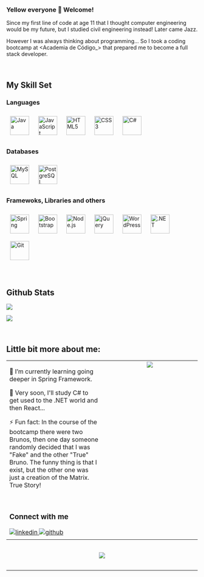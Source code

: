 ### Yellow everyone 👋 Welcome!

Since my first line of code at age 11 that I thought computer engineering would be my future, but I studied civil engineering instead! Later came Jazz.

However I was always thinking about programming... So I took a coding bootcamp at <Academia de Código\_> that prepared me to become a full stack developer.

<br/>

## My Skill Set

### Languages

<div align="left">  
<a href="https://www.java.com/" target="_blank"><img style="margin: 10px" src="https://profilinator.rishav.dev/skills-assets/java-original-wordmark.svg" alt="Java" height="50" /></a>  
<a href="https://www.javascript.com/" target="_blank"><img style="margin: 10px" src="https://profilinator.rishav.dev/skills-assets/javascript-original.svg" alt="JavaScript" height="50" /></a>  
<a href="https://en.wikipedia.org/wiki/HTML5" target="_blank"><img style="margin: 10px" src="https://profilinator.rishav.dev/skills-assets/html5-original-wordmark.svg" alt="HTML5" height="50" /></a>  
<a href="https://www.w3schools.com/css/" target="_blank"><img style="margin: 10px" src="https://profilinator.rishav.dev/skills-assets/css3-original-wordmark.svg" alt="CSS3" height="50" /></a>  
<a href="https://docs.microsoft.com/en-us/dotnet/csharp/" target="_blank"><img style="margin: 10px" src="https://profilinator.rishav.dev/skills-assets/csharp-original.svg" alt="C#" height="50" /></a>  
</div>

### Databases

<div align="left">  
<a href="https://www.mysql.com/" target="_blank"><img style="margin: 10px" src="https://profilinator.rishav.dev/skills-assets/mysql-original-wordmark.svg" alt="MySQL" height="50" /></a>  
<a href="https://www.postgresql.org/" target="_blank"><img style="margin: 10px" src="https://profilinator.rishav.dev/skills-assets/postgresql-original-wordmark.svg" alt="PostgreSQL" height="50" /></a>  
</div>

### Framewoks, Libraries and others

<div align="left">  
<a href="https://docs.spring.io/spring-framework/docs/3.0.x/reference/expressions.html#:~:text=The%20Spring%20Expression%20Language%20(SpEL,and%20basic%20string%20templating%20functionality." target="_blank"><img style="margin: 10px" src="https://profilinator.rishav.dev/skills-assets/springio-icon.svg" alt="Spring" height="50" /></a>  
<a href="https://getbootstrap.com/docs/3.4/javascript/" target="_blank"><img style="margin: 10px" src="https://profilinator.rishav.dev/skills-assets/bootstrap-plain.svg" alt="Bootstrap" height="50" /></a>  
<a href="https://nodejs.org/" target="_blank"><img style="margin: 10px" src="https://profilinator.rishav.dev/skills-assets/nodejs-original-wordmark.svg" alt="Node.js" height="50" /></a>  
<a href="https://jquery.com/" target="_blank"><img style="margin: 10px" src="https://profilinator.rishav.dev/skills-assets/jquery.png" alt="jQuery" height="50" /></a>  
<a href="https://wordpress.com/" target="_blank"><img style="margin: 10px" src="https://profilinator.rishav.dev/skills-assets/wordpress.png" alt="WordPress" height="50" /></a>  
<a href="https://dotnet.microsoft.com/download/dotnet-framework" target="_blank"><img style="margin: 10px" src="https://profilinator.rishav.dev/skills-assets/dot-net-original-wordmark.svg" alt=".NET" height="50" /></a>  
<a href="https://github.com/" target="_blank"><img style="margin: 10px" src="https://profilinator.rishav.dev/skills-assets/git-scm-icon.svg" alt="Git" height="50" /></a>  
</div>

<br/>

<br/>

## Github Stats

![](https://github-readme-streak-stats.herokuapp.com/?user=thefakebruno&theme=radical&hide_border=false)
<br/>

![](https://github-readme-stats.vercel.app/api/top-langs/?username=thefakebruno&theme=radical&hide_border=false&include_all_commits=true&count_private=false&layout=compact)

<br/>

## Little bit more about me:

<table><tr><td valign="top" width="50%">

🌱 I’m currently learning going deeper in Spring Framework.

🔭 Very soon, I'll study C# to get used to the .NET world and then React...

⚡ Fun fact: In the course of the bootcamp there were two Brunos, then one day someone randomly decided that I was "Fake" and the other "True" Bruno. The funny thing is that I exist, but the other one was just a creation of the Matrix. True Story!

<br/>

### Connect with me

<a href="https://linkedin.com/in/bruno-costa-developer" target="_blank">
<img src=https://img.shields.io/badge/linkedin-%231E77B5.svg?&style=for-the-badge&logo=linkedin&logoColor=white alt=linkedin style="margin-bottom: 5px;" />
</a>
<a href="https://github.com/thefakebruno" target="_blank">
<img src=https://img.shields.io/badge/github-%2324292e.svg?&style=for-the-badge&logo=github&logoColor=white alt=github style="margin-bottom: 5px;" />
</a>

</td><td valign="top" width="50%">

<div align="center"><img src="https://spotify-github-profile.vercel.app/api/view?uid=11133167141&cover_image=true&theme=compact&show_offline=false&background_color=121212" /></div>

</td></tr></table>

<br/>

<div align="center">
<img src="https://komarev.com/ghpvc/?username=thefakebruno&&style=flat-square" align="center" />
</div>

<br />

---

